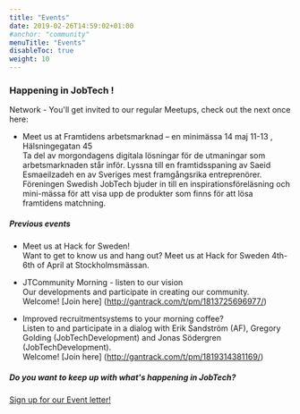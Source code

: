 ```yaml
---
title: "Events"
date: 2019-02-26T14:59:02+01:00
#anchor: "community"
menuTitle: "Events"
disableToc: true
weight: 10
---
```


### Happening in JobTech ! ###

Network - You'll get invited to our regular Meetups, check out the next once here:  

* Meet us at Framtidens arbetsmarknad – en minimässa  14 maj 11-13 , Hälsningegatan 45  
Ta del av morgondagens digitala lösningar för de utmaningar som arbetsmarknaden står inför. 
Lyssna till en framtidsspaning av Saeid Esmaeilzadeh en av Sveriges mest framgångsrika entreprenörer. 
Föreningen Swedish JobTech bjuder in till en inspirationsföreläsning och mini-mässa för att visa upp de produkter som finns för att lösa framtidens matchning.




 
##### Previous events 

* Meet us at Hack for Sweden!  
Want to get to know us and hang out? Meet us at Hack for Sweden 4th-6th of April at Stockholmsmässan.

* JTCommunity Morning - listen to our vision  
Our developments and participate in creating our community.  
Welcome! [Join here] (http://gantrack.com/t/pm/1813725696977/)

* Improved recruitmentsystems to your morning coffee?  
Listen to and participate in a dialog with Erik Sandström (AF), Gregory Golding (JobTechDevelopment) and Jonas Södergren (JobTechDevelopment).  
Welcome! [Join here] (http://gantrack.com/t/pm/1819314381169/)


  



##### Do you want to keep up with what's happening in JobTech?
[Sign up for our Event letter!](https://gansub.com/s/oeGL7cn4Km/)



